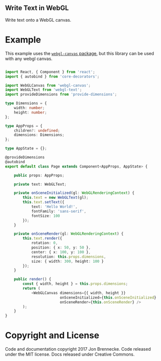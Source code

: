 Write Text in WebGL
---------------

Write text onto a WebGL canvas.

Example
============

This example uses the [`webgl-canvas` package](https://www.npmjs.com/package/webgl-canvas), but this library can be used with any webgl canvas.

```typescript

import React, { Component } from 'react';
import { autobind } from 'core-decorators';

import WebGLCanvas from 'webgl-canvas';
import WebGLText from 'webgl-text';
import provideDimensions from 'provide-dimensions';

type Dimensions = {
    width: number;
    height: number;
};

type AppProps = {
    children?: undefined;
    dimensions: Dimensions;
};

type AppState = {};

@provideDimensions
@autobind
export default class Page extends Component<AppProps, AppState> {

    public props: AppProps;

    private text: WebGLText;

    private onSceneInitialized(gl: WebGLRenderingContext) {
        this.text = new WebGLText(gl);
        this.text.setText({
            text: 'Hello World!',
            fontFamily: 'sans-serif',
            fontSize: 100
        });
    }

    private onSceneRender(gl: WebGLRenderingContext) {
        this.text.render({
            rotation: 0,
            position: { x: 50, y: 50 },
            center: { x: 100, y: 100 },
            resolution: this.props.dimensions,
            size: { width: 300, height: 100 }
        });
    }

    public render() {
        const { width, height } = this.props.dimensions;
        return (
            <WebGLCanvas dimensions={{ width, height }}
                         onSceneInitialized={this.onSceneInitialized}
                         onSceneRender={this.onSceneRender} />
        );
    }
}
```

Copyright and License
============
Code and documentation copyright 2017 Jon Brennecke. Code released under the MIT license. Docs released under Creative Commons.
